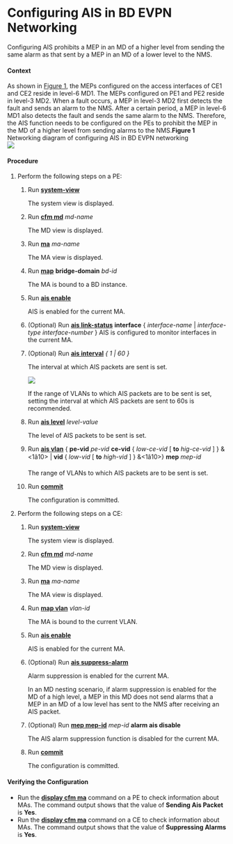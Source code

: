 Configuring AIS in BD EVPN Networking
=====================================

Configuring AIS prohibits a MEP in an MD of a higher level from sending the same alarm as that sent by a MEP in an MD of a lower level to the NMS.

#### Context

As shown in [Figure 1](#EN-US_TASK_0172362146__fig_dc_vrp_cfg_01154401), the MEPs configured on the access interfaces of CE1 and CE2 reside in level-6 MD1. The MEPs configured on PE1 and PE2 reside in level-3 MD2. When a fault occurs, a MEP in level-3 MD2 first detects the fault and sends an alarm to the NMS. After a certain period, a MEP in level-6 MD1 also detects the fault and sends the same alarm to the NMS. Therefore, the AIS function needs to be configured on the PEs to prohibit the MEP in the MD of a higher level from sending alarms to the NMS.**Figure 1** Networking diagram of configuring AIS in BD EVPN networking  
![](images/fig_dc_vrp_cfg_01151603.png)  



#### Procedure

1. Perform the following steps on a PE:
   
   
   1. Run [**system-view**](cmdqueryname=system-view)
      
      The system view is displayed.
   2. Run [**cfm md**](cmdqueryname=cfm+md) *md-name*
      
      The MD view is displayed.
   3. Run [**ma**](cmdqueryname=ma) *ma-name*
      
      The MA view is displayed.
   4. Run [**map**](cmdqueryname=map) **bridge-domain**  *bd-id*
      
      The MA is bound to a BD instance.
   5. Run [**ais enable**](cmdqueryname=ais+enable)
      
      AIS is enabled for the current MA.
   6. (Optional) Run [**ais link-status**](cmdqueryname=ais+link-status) **interface** { *interface-name* | *interface-type* *interface-number* } AIS is configured to monitor interfaces in the current MA.
   7. (Optional) Run [**ais interval**](cmdqueryname=ais+interval) *{ 1 | 60 }*
      
      The interval at which AIS packets are sent is set.
      
      ![](../../../../public_sys-resources/note_3.0-en-us.png) 
      
      If the range of VLANs to which AIS packets are to be sent is set, setting the interval at which AIS packets are sent to 60s is recommended.
   8. Run [**ais level**](cmdqueryname=ais+level) *level-value*
      
      The level of AIS packets to be sent is set.
   9. Run [**ais vlan**](cmdqueryname=ais+vlan) { **pe-vid** *pe-vid* **ce-vid** { *low-ce-vid* [ **to** *hig-ce-vid* ] } &<1â10> | **vid** { *low-vid* [ **to** *high-vid* ] } &<1â10>} **mep** *mep-id*
      
      The range of VLANs to which AIS packets are to be sent is set.
   10. Run [**commit**](cmdqueryname=commit)
       
       The configuration is committed.
2. Perform the following steps on a CE:
   
   
   1. Run [**system-view**](cmdqueryname=system-view)
      
      The system view is displayed.
   2. Run [**cfm md**](cmdqueryname=cfm+md) *md-name*
      
      The MD view is displayed.
   3. Run [**ma**](cmdqueryname=ma) *ma-name*
      
      The MA view is displayed.
   4. Run [**map vlan**](cmdqueryname=map+vlan) *vlan-id*
      
      The MA is bound to the current VLAN.
   5. Run [**ais enable**](cmdqueryname=ais+enable)
      
      AIS is enabled for the current MA.
   6. (Optional) Run [**ais suppress-alarm**](cmdqueryname=ais+suppress-alarm)
      
      Alarm suppression is enabled for the current MA.
      
      In an MD nesting scenario, if alarm suppression is enabled for the MD of a high level, a MEP in this MD does not send alarms that a MEP in an MD of a low level has sent to the NMS after receiving an AIS packet.
   7. (Optional) Run [**mep mep-id**](cmdqueryname=mep+mep-id) *mep-id* **alarm ais disable**
      
      The AIS alarm suppression function is disabled for the current MA.
   8. Run [**commit**](cmdqueryname=commit)
      
      The configuration is committed.

#### Verifying the Configuration

* Run the [**display cfm ma**](cmdqueryname=display+cfm+ma) command on a PE to check information about MAs. The command output shows that the value of **Sending Ais Packet** is **Yes**.
* Run the [**display cfm ma**](cmdqueryname=display+cfm+ma) command on a CE to check information about MAs. The command output shows that the value of **Suppressing Alarms** is **Yes**.